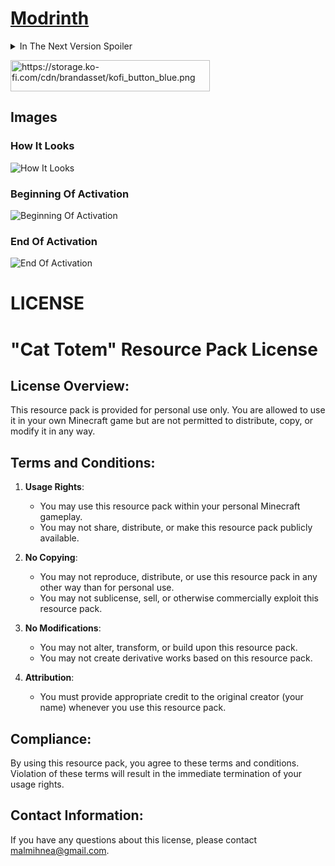# [Modrinth](https://modrinth.com/resourcepack/cat-totem/)

<details>
<summary>In The Next Version Spoiler</summary>

1. The Name Of The Totem Will Change From "Totem Of Undying" To "Totem Of Cat"
2. The Activation Sound will Be A Cat Sound.
3. (If You See A Bug Report It :)

</details>

<a href="https://ko-fi.com/sandwichdev" target="_blank" rel="noopener nofollow" title="Support Me"><img src="https://storage.ko-fi.com/cdn/brandasset/kofi_button_blue.png" alt="https://storage.ko-fi.com/cdn/brandasset/kofi_button_blue.png" width="319" height="50" loading="lazy"></a>

## Images
### How It Looks
![How It Looks](https://cdn.modrinth.com/data/cached_images/e7c8c579fcb30806f0062703e5dcd2fc67313eea.webp)
### Beginning Of Activation
![Beginning Of Activation](https://cdn.modrinth.com/data/cached_images/4f9af5399664ffb5633e4ad155ad067b38cc647f.webp)
### End Of Activation
![End Of Activation](https://cdn.modrinth.com/data/cached_images/4eb14ce819fe00675c4c0d186d30fdf77cb218ff.webp)

# LICENSE 


# "Cat Totem" Resource Pack License

## License Overview:
This resource pack is provided for personal use only. You are allowed to use it in your own Minecraft game but are not permitted to distribute, copy, or modify it in any way.

## Terms and Conditions:
1. **Usage Rights**:
   - You may use this resource pack within your personal Minecraft gameplay.
   - You may not share, distribute, or make this resource pack publicly available.

2. **No Copying**:
   - You may not reproduce, distribute, or use this resource pack in any other way than for personal use.
   - You may not sublicense, sell, or otherwise commercially exploit this resource pack.

3. **No Modifications**:
   - You may not alter, transform, or build upon this resource pack.
   - You may not create derivative works based on this resource pack.

4. **Attribution**:
   - You must provide appropriate credit to the original creator (your name) whenever you use this resource pack.

## Compliance:
By using this resource pack, you agree to these terms and conditions. Violation of these terms will result in the immediate termination of your usage rights.

## Contact Information:
If you have any questions about this license, please contact malmihnea@gmail.com.

